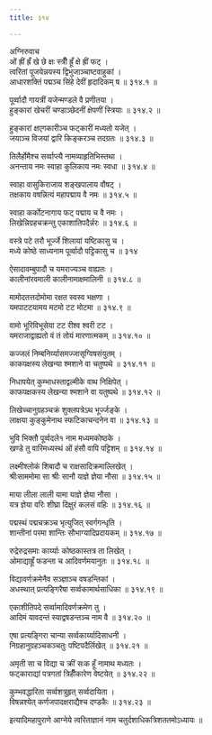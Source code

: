 ```yaml
---
title: ३१४

---
```

अग्निरुवाच  
ओं ह्रीं ह्रँ खे छे क्षः स्त्रीँ ह्रूँ क्षे ह्रीं फट् ।  
त्वरितां पूजयेन्नयस्य द्विभुजाञ्चाष्टवाहुकां ।  
आधारशक्तिं पद्मञ्च सिंहे देवीं हृदादिकम् ष ॥ ३१४.१ ॥  
  
पूर्व्वादौ गायत्रीं यजेन्मण्डले वै प्रणीतया ।  
हुङ्कारां खेचरीं चण्डाञ्छेदनीं क्षेपणीं स्त्रियाः ॥ ३१४.२ ॥  
  
हुङ्कारां क्षएगकारीञ्च फट्कारीं मध्यतो यजेत् ।  
जयाञ्च विजयां द्वारि किङ्करञ्च तदग्रतः ॥ ३१४.३ ॥  
  
तिलैर्होमैश्च सर्व्वाप्त्यै नामव्याहृतिभिस्तथा ।  
अनन्ताय नमः स्वाहा कुलिकाय नमः स्वधा ॥ ३१४.४ ॥  
  
स्वाहा वासुकिराजाय शङ्खपालाय वौषट् ।  
तक्षकाय वषन्नित्यं महापद्माय वै नमः ॥ ३१४.५ ॥  
  
स्वाहा कर्कोटनागाय फट् पद्माय च वै नमः ।  
लिखेन्निग्रहचक्रन्तु एकाशातिपदैर्न्नरः ॥ ३१४.६ ॥  
  
वस्त्रे पटे तरौ भूर्ज्जे शिलायां यष्टिकासु च ।  
मध्ये कोष्ठे साध्यनाम पूर्व्वादौ पट्टिकासु च ॥ ३१४  
  
ऐसादावम्बुपादौ च यमराज्यञ्च वाह्यतः ।  
कालीनांरवमाली कालीनामाक्षमालिनी ॥ ३१४.८ ॥  
  
मामोदतत्तदोमोमा रक्षत स्वस्व भक्षणा ।  
यमपाटटयामय मटमो टट मोटमा ॥ ३१४.९ ॥  
  
वामो भूरिविभूसेया टट रीश्व श्वरी टट ।  
यमराजाद्वाह्यतो वं तं तोयं मारणात्मकम् ॥ ३१४.१० ॥  
  
कज्जलं निम्बनिर्य्यासमज्जासृग्विषसंयुतम् ।  
काकपक्षस्य लेखन्या श्मशाने वा चतुष्पथे ॥ ३१४.११ ॥  
  
निधापयेत् कुम्भाधस्ताद्वल्मीके वाथ निक्षिपेत् ।  
काफपक्षकस्य लेखन्या श्मशाने वा यतुष्पथे ॥ ३१४.१२ ॥  
  
लिखेच्चानुग्रहञ्चक्रं शुक्लपत्रेऽथ भूर्ज्जङ्के ।  
लाक्षया कुङ्कुमेनाथ स्फटिकाचन्दनेन वा ॥ ३१४.१३ ॥  
  
भुवि भिक्तौ पूर्व्वदले१ नाम मध्यमकोष्ठके ।  
खण्डे तु वारिमध्यस्थं ओं हंसौ वापि पट्टिशम् ॥ ३१४.१४ ॥  
  
लक्ष्मीश्लोकं शिबादौ च राक्षसादिक्रमाल्लिखेत् ।  
श्रीःसाममोमा सा श्रीः सानौ याज्ञे ज्ञेया नौसा ॥ ३१४.१५ ॥  
  
माया लीला लाली यामा याज्ञे ज्ञेया नौसा ।  
यत्र ज्ञेया वरिः शीघ्रा दिक्षुरं कलसं वहिः ॥ ३१४.१६ ॥  
  
पद्मस्थं पद्मचक्रञ्च भृत्युजित् स्वर्गगन्धृति ।  
शान्तीनां परमा शान्तिः सौभाग्यादिप्रदायकम् ॥ ३१४.१७ ॥  
  
रुद्रेरुद्रसमाः कार्य्याः कोष्ठकास्तत्र ता लिखेत् ।  
ओमाद्याह्रूँ फडन्ता च आदिवर्णमयानुतः ॥ ३१४.१८ ॥  
  
विद्यावर्णक्रमेनैव सञ्ज्ञाञ्च वषडन्तिकां ।  
अधस्थात् प्रत्यङ्गिरैषा सर्व्वकामार्थसाधिका ॥ ३१४.१९ ॥  
  
एकाशीतिपदे सर्व्वामादिवर्णक्रमेण तु ।  
आदिमं यावदन्तं स्याद्वषडन्तञ्च नाम वै ॥ ३१४.२० ॥  
  
एषा प्रत्यङ्गिरा चान्या सर्व्वकार्य्यादिसाधनी ।  
निग्रहानुग्रहञ्चकञ्चतुः पष्टिपदैर्लिखेत् ॥ ३१४.२१ ॥  
  
अमृती सा च विद्या च क्रीं सःक हूँ नामाथ मध्यतः ।  
फट्‌काराद्यां पत्रगतां त्रिहीँकारेण वेष्टयेत् ॥ ३१४.२२ ॥  
  
कुम्भवद्धारिता सर्व्वशत्रुहृत् सर्व्वदायिता ।  
विषन्नश्येत् कर्णजपादक्षराद्यैश्च दण्डकैः ॥ ३१४.२३ ॥  
  
इत्यादिमहापुराणे आग्नेये त्वरिताज्ञानं नाम चतुर्दशाधिकत्रिशततमोऽध्यायः ॥